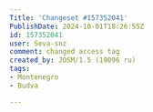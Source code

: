 ```yaml
---
Title: 'Changeset #157352041'
PublishDate: 2024-10-01T18:26:55Z
id: 157352041
user: Seva-snz
comment: changed access tag
created_by: JOSM/1.5 (19096 ru)
tags:
- Montenegro
- Budva

---
```

